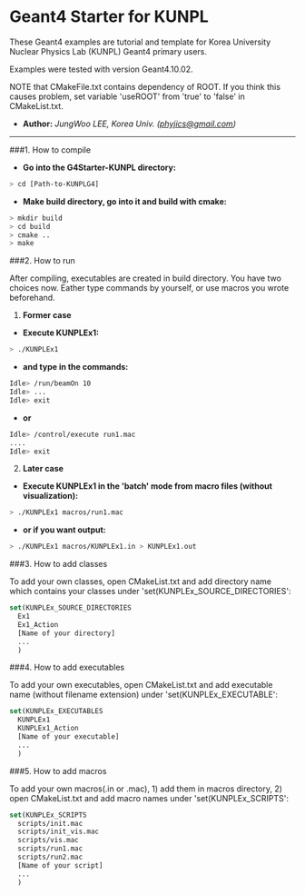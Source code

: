 # Geant4 Starter for KUNPL


These Geant4 examples are tutorial and template for Korea University 
Nuclear Physics Lab (KUNPL) Geant4 primary users. 

Examples were tested with version Geant4.10.02.

NOTE that CMakeFile.txt contains dependency of ROOT. If you think this 
causes problem, set variable 'useROOT' from 'true' to 'false' in 
CMakeList.txt.

- **Author:** _JungWoo LEE, Korea Univ. (phyjics@gmail.com)_

---

###1. How to compile

- **Go into the G4Starter-KUNPL directory:**  
```sh
> cd [Path-to-KUNPLG4]
```

- **Make build directory, go into it and build with cmake:**  
```sh
> mkdir build  
> cd build  
> cmake ..  
> make   
```


###2. How to run

After compiling, executables are created in build directory.
You have two choices now. Eather type commands by yourself, or
use macros you wrote beforehand.

1. **Former case**  
  - **Execute KUNPLEx1:**  
```sh
> ./KUNPLEx1
```

  - **and type in the commands:**  
```sh
Idle> /run/beamOn 10  
Idle> ...  
Idle> exit  
```

  - **or**  
```sh
Idle> /control/execute run1.mac  
....  
Idle> exit  
```

2. **Later case**
  - **Execute KUNPLEx1 in the 'batch' mode from macro files (without visualization):**  
```sh
> ./KUNPLEx1 macros/run1.mac  
```

  - **or if you want output:**  
```sh
> ./KUNPLEx1 macros/KUNPLEx1.in > KUNPLEx1.out  
```

###3. How to add classes

To add your own classes, open CMakeList.txt and add directory name which
contains your classes under 'set(KUNPLEx_SOURCE_DIRECTORIES':  

```cmake
set(KUNPLEx_SOURCE_DIRECTORIES  
  Ex1  
  Ex1_Action  
  [Name of your directory]  
  ...  
  )  
```

###4. How to add executables

To add your own executables, open CMakeList.txt and add executable name
(without filename extension) under 'set(KUNPLEx_EXECUTABLE':

```cmake
set(KUNPLEx_EXECUTABLES
  KUNPLEx1
  KUNPLEx1_Action
  [Name of your executable]
  ...
  )
```


###5. How to add macros

To add your own macros(.in or .mac), 1) add them in macros directory,
2) open CMakeList.txt and add macro names under 'set(KUNPLEx_SCRIPTS':

```cmake
set(KUNPLEx_SCRIPTS
  scripts/init.mac
  scripts/init_vis.mac
  scripts/vis.mac
  scripts/run1.mac
  scripts/run2.mac
  [Name of your script]
  ...
  )
```
